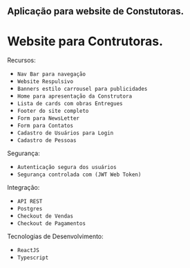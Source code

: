 ## Aplicação para website de Constutoras.
# Website para Contrutoras.

Recursos:
- `Nav Bar para navegação`
- `Website Respulsivo`
- `Banners estilo carrousel para publicidades`
- `Home para apresentação da Construtora`
- `Lista de cards com obras Entregues`
- `Footer do site completo`
- `Form para NewsLetter`
- `Form para Contatos`
- `Cadastro de Usuários para Login`
- `Cadastro de Pessoas`

Segurança:
- `Autenticação segura dos usuários`
- `Segurança controlada com (JWT Web Token)`

Integração:
- `API REST`
- `Postgres`
- `Checkout de Vendas`
- `Checkout de Pagamentos`

Tecnologias de Desenvolvimento:
- `ReactJS`
- `Typescript`

